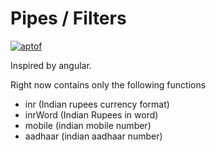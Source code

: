 # Pipes / Filters

[![aptof](https://circleci.com/gh/aptof/pipes.svg?style=svg)](<LINK>)

Inspired by angular.
 
Right now contains only the following functions
* inr (Indian rupees currency format)
* inrWord (Indian Rupees in word)
* mobile (indian mobile number)
* aadhaar (indian aadhaar number)
